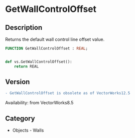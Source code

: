 # GetWallControlOffset

## Description
Returns the default wall control line offset value.

```pascal
FUNCTION GetWallControlOffset : REAL;
```

```python

def vs.GetWallControlOffset():
    return REAL
```

## Version
```diff
- GetWallControlOffset is obsolete as of VectorWorks12.5
```

Availability: from VectorWorks8.5
## Category
* Objects - Walls

